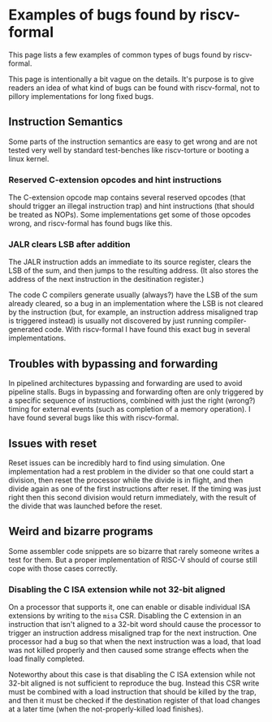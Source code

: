 
Examples of bugs found by riscv-formal
======================================

This page lists a few examples of common types of bugs found by riscv-formal.

This page is intentionally a bit vague on the details. It's purpose is to give
readers an idea of what kind of bugs can be found with riscv-formal, not to
pillory implementations for long fixed bugs.

Instruction Semantics
---------------------

Some parts of the instruction semantics are easy to get wrong and are not
tested very well by standard test-benches like riscv-torture or booting a linux
kernel.

### Reserved C-extension opcodes and hint instructions

The C-extension opcode map contains several reserved opcodes (that should
trigger an illegal instruction trap) and hint instructions (that should be
treated as NOPs). Some implementations get some of those opcodes wrong, and
riscv-formal has found bugs like this.

### JALR clears LSB after addition

The JALR instruction adds an immediate to its source register, clears the LSB
of the sum, and then jumps to the resulting address. (It also stores the
address of the next instruction in the desitination register.)

The code C compilers generate usually (always?) have the LSB of the sum already cleared, so
a bug in an implementation where the LSB is not cleared by the instruction (but, for example, an
instruction address misaligned trap is triggered instead) is usually not
discovered by just running compiler-generated code. With riscv-formal I have
found this exact bug in several implementations.

Troubles with bypassing and forwarding
--------------------------------------

In pipelined architectures bypassing and forwarding are used to avoid pipeline
stalls. Bugs in bypassing and forwarding often are only triggered by a specific
sequence of instructions, combined with just the right (wrong?) timing for
external events (such as completion of a memory operation). I have found several
bugs like this with riscv-formal.

Issues with reset
-----------------

Reset issues can be incredibly hard to find using simulation. One
implementation had a rest problem in the divider so that one could start a
division, then reset the processor while the divide is in flight, and then
divide again as one of the first instructions after reset. If the timing was
just right then this second division would return immediately, with the result
of the divide that was launched before the reset.

Weird and bizarre programs
--------------------------

Some assembler code snippets are so bizarre that rarely someone writes a test
for them. But a proper implementation of RISC-V should of course still cope
with those cases correctly.

### Disabling the C ISA extension while not 32-bit aligned

On a processor that supports it, one can enable or disable individual ISA
extensions by writing to the `misa` CSR. Disabling the C extension in an
instruction that isn't aligned to a 32-bit word should cause the processor to
trigger an instruction address misaligned trap for the next instruction. One
processor had a bug so that when the next instruction was a load, that load was
not killed properly and then caused some strange effects when the load
finally completed.

Noteworthy about this case is that disabling the C ISA extension while not
32-bit aligned is not sufficient to reproduce the bug. Instead this CSR write
must be combined with a load instruction that should be killed by the trap, and
then it must be checked if the destination register of that load changes at a
later time (when the not-properly-killed load finishes).

